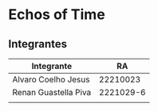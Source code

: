 # Echos of Time

## Integrantes

| Integrante          | RA       |
| ------------------- | -------- |
| Alvaro Coelho Jesus | 22210023 |
| Renan Guastella Piva| 2221029-6|
|                     |          |
